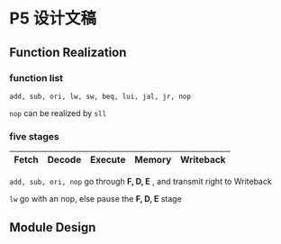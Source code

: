 # P5 设计文稿

## Function Realization

### function list

`add, sub, ori, lw, sw, beq, lui, jal, jr, nop`

`nop` can be realized by `sll`

### five stages

|Fetch | Decode | Execute| Memory | Writeback|
|-|-|-|-|-|



`add, sub, ori, nop`  go through **F, D, E** , and transmit right to Writeback

`lw` go with an nop, else pause the **F, D, E** stage





## Module Design


